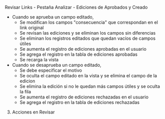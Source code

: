 Revisar Links - Pestaña Analizar - Ediciones de Aprobados y Creado
- Cuando se aprueba un campo editado,
	- Se modifican los campos "consecuencia" que correspondan en el link original
	- Se revisan las ediciones y se eliminan los campos sin diferencias
	- Se eliminan los registros editados que quedan vacíos de campos útiles
	- Se aumenta el registro de ediciones aprobadas en el usuario
	- Se agrega el registro en la tabla de ediciones aprobadas
	- Se recarga la vista
- Cuando se desaprueba un campo editado,
	- Se debe especificar el motivo
	- Se oculta el campo editado en la vista y se elimina el campo de la edicion
	- Se elimina la edición si no le quedan más campos útiles y se oculta la fila
	- Se aumenta el registro de ediciones rechazadas en el usuario
	- Se agrega el registro en la tabla de ediciones rechazadas

3. Acciones en Revisar